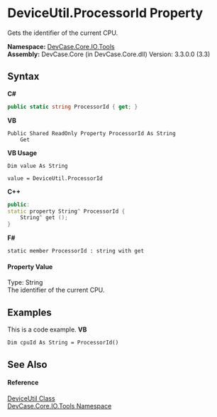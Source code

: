 # DeviceUtil.ProcessorId Property 
 

Gets the identifier of the current CPU.

**Namespace:**&nbsp;<a href="N_DevCase_Core_IO_Tools">DevCase.Core.IO.Tools</a><br />**Assembly:**&nbsp;DevCase.Core (in DevCase.Core.dll) Version: 3.3.0.0 (3.3)

## Syntax

**C#**<br />
``` C#
public static string ProcessorId { get; }
```

**VB**<br />
``` VB
Public Shared ReadOnly Property ProcessorId As String
	Get
```

**VB Usage**<br />
``` VB Usage
Dim value As String

value = DeviceUtil.ProcessorId

```

**C++**<br />
``` C++
public:
static property String^ ProcessorId {
	String^ get ();
}
```

**F#**<br />
``` F#
static member ProcessorId : string with get

```


#### Property Value
Type: String<br />The identifier of the current CPU.

## Examples
This is a code example. 
**VB**<br />
``` VB
Dim cpuId As String = ProcessorId()
```


## See Also


#### Reference
<a href="T_DevCase_Core_IO_Tools_DeviceUtil">DeviceUtil Class</a><br /><a href="N_DevCase_Core_IO_Tools">DevCase.Core.IO.Tools Namespace</a><br />
